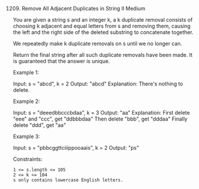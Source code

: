 1209. Remove All Adjacent Duplicates in String II
Medium

You are given a string s and an integer k, a k duplicate removal consists of choosing k adjacent and equal letters from s and removing them, causing the left and the right side of the deleted substring to concatenate together.

We repeatedly make k duplicate removals on s until we no longer can.

Return the final string after all such duplicate removals have been made. It is guaranteed that the answer is unique.

 

Example 1:

Input: s = "abcd", k = 2
Output: "abcd"
Explanation: There's nothing to delete.

Example 2:

Input: s = "deeedbbcccbdaa", k = 3
Output: "aa"
Explanation: 
First delete "eee" and "ccc", get "ddbbbdaa"
Then delete "bbb", get "dddaa"
Finally delete "ddd", get "aa"

Example 3:

Input: s = "pbbcggttciiippooaais", k = 2
Output: "ps"

 

Constraints:

    1 <= s.length <= 105
    2 <= k <= 104
    s only contains lowercase English letters.

